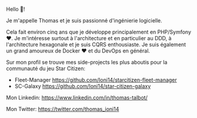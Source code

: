 Hello :wave:! 

Je m'appelle Thomas et je suis passionné d'ingénierie logicielle. 

Cela fait environ cinq ans que je développe principalement en PHP/Symfony :heart:. Je m'intéresse surtout à l'architecture et en particulier au DDD, à l'architecture hexagonale et je suis CQRS enthousiaste. Je suis également un grand amoureux de Docker :heart: et du DevOps en général.

Sur mon profil se trouve mes side-projects les plus aboutis pour la communauté du jeu Star Citizen: 
 * Fleet-Manager https://github.com/Ioni14/starcitizen-fleet-manager
 * SC-Galaxy https://github.com/Ioni14/star-citizen-galaxy

Mon Linkedin: https://www.linkedin.com/in/thomas-talbot/

Mon Twitter: https://twitter.com/thomas_ioni14
